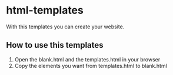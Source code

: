# html-templates

With this templates you can create your website.

## How to use this templates

1. Open the blank.html and the templates.html in your browser
2. Copy the elements you want from templates.html to blank.html
